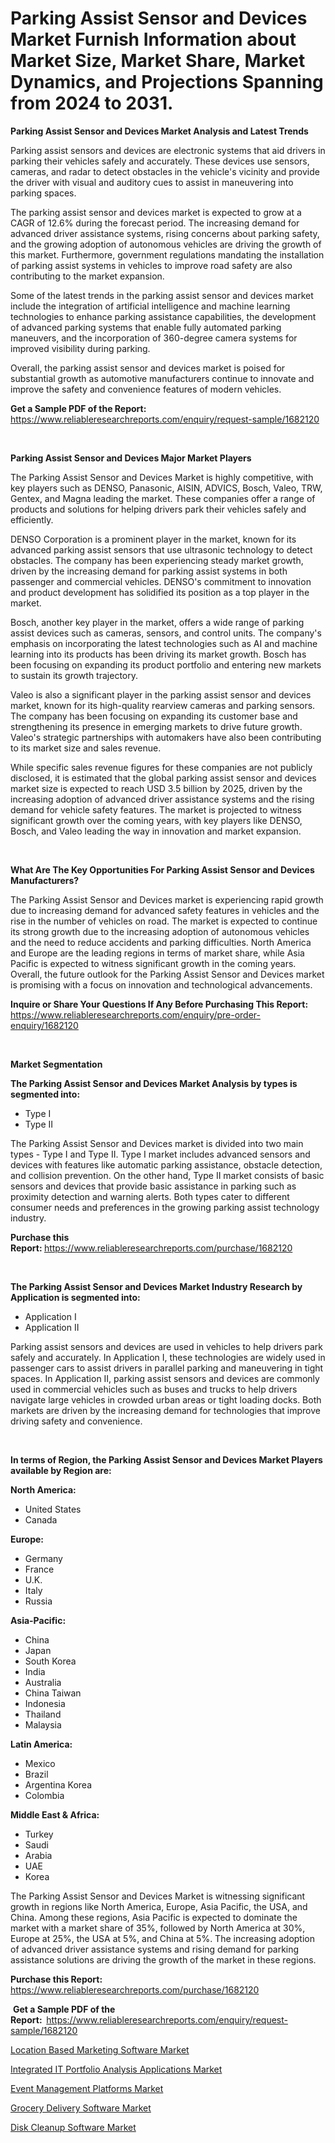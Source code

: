 <p><h1>Parking Assist Sensor and Devices Market Furnish Information about Market Size, Market Share, Market Dynamics, and Projections Spanning from 2024 to 2031.</h1></p><p><strong>Parking Assist Sensor and Devices Market Analysis and Latest Trends</strong></p>
<p><p>Parking assist sensors and devices are electronic systems that aid drivers in parking their vehicles safely and accurately. These devices use sensors, cameras, and radar to detect obstacles in the vehicle's vicinity and provide the driver with visual and auditory cues to assist in maneuvering into parking spaces.</p><p>The parking assist sensor and devices market is expected to grow at a CAGR of 12.6% during the forecast period. The increasing demand for advanced driver assistance systems, rising concerns about parking safety, and the growing adoption of autonomous vehicles are driving the growth of this market. Furthermore, government regulations mandating the installation of parking assist systems in vehicles to improve road safety are also contributing to the market expansion.</p><p>Some of the latest trends in the parking assist sensor and devices market include the integration of artificial intelligence and machine learning technologies to enhance parking assistance capabilities, the development of advanced parking systems that enable fully automated parking maneuvers, and the incorporation of 360-degree camera systems for improved visibility during parking.</p><p>Overall, the parking assist sensor and devices market is poised for substantial growth as automotive manufacturers continue to innovate and improve the safety and convenience features of modern vehicles.</p></p>
<p><strong>Get a Sample PDF of the Report:&nbsp;</strong> <a href="https://www.reliableresearchreports.com/enquiry/request-sample/1682120">https://www.reliableresearchreports.com/enquiry/request-sample/1682120</a></p>
<p>&nbsp;</p>
<p><strong>Parking Assist Sensor and Devices Major Market Players</strong></p>
<p><p>The Parking Assist Sensor and Devices Market is highly competitive, with key players such as DENSO, Panasonic, AISIN, ADVICS, Bosch, Valeo, TRW, Gentex, and Magna leading the market. These companies offer a range of products and solutions for helping drivers park their vehicles safely and efficiently.</p><p>DENSO Corporation is a prominent player in the market, known for its advanced parking assist sensors that use ultrasonic technology to detect obstacles. The company has been experiencing steady market growth, driven by the increasing demand for parking assist systems in both passenger and commercial vehicles. DENSO's commitment to innovation and product development has solidified its position as a top player in the market.</p><p>Bosch, another key player in the market, offers a wide range of parking assist devices such as cameras, sensors, and control units. The company's emphasis on incorporating the latest technologies such as AI and machine learning into its products has been driving its market growth. Bosch has been focusing on expanding its product portfolio and entering new markets to sustain its growth trajectory.</p><p>Valeo is also a significant player in the parking assist sensor and devices market, known for its high-quality rearview cameras and parking sensors. The company has been focusing on expanding its customer base and strengthening its presence in emerging markets to drive future growth. Valeo's strategic partnerships with automakers have also been contributing to its market size and sales revenue.</p><p>While specific sales revenue figures for these companies are not publicly disclosed, it is estimated that the global parking assist sensor and devices market size is expected to reach USD 3.5 billion by 2025, driven by the increasing adoption of advanced driver assistance systems and the rising demand for vehicle safety features. The market is projected to witness significant growth over the coming years, with key players like DENSO, Bosch, and Valeo leading the way in innovation and market expansion.</p></p>
<p>&nbsp;</p>
<p><strong>What Are The Key Opportunities For Parking Assist Sensor and Devices Manufacturers?</strong></p>
<p><p>The Parking Assist Sensor and Devices market is experiencing rapid growth due to increasing demand for advanced safety features in vehicles and the rise in the number of vehicles on road. The market is expected to continue its strong growth due to the increasing adoption of autonomous vehicles and the need to reduce accidents and parking difficulties. North America and Europe are the leading regions in terms of market share, while Asia Pacific is expected to witness significant growth in the coming years. Overall, the future outlook for the Parking Assist Sensor and Devices market is promising with a focus on innovation and technological advancements.</p></p>
<p><strong>Inquire or Share Your Questions If Any Before Purchasing This Report:</strong> <a href="https://www.reliableresearchreports.com/enquiry/pre-order-enquiry/1682120">https://www.reliableresearchreports.com/enquiry/pre-order-enquiry/1682120</a></p>
<p>&nbsp;</p>
<p><strong>Market Segmentation</strong></p>
<p><strong>The Parking Assist Sensor and Devices Market Analysis by types is segmented into:</strong></p>
<p><ul><li>Type I</li><li>Type II</li></ul></p>
<p><p>The Parking Assist Sensor and Devices market is divided into two main types - Type I and Type II. Type I market includes advanced sensors and devices with features like automatic parking assistance, obstacle detection, and collision prevention. On the other hand, Type II market consists of basic sensors and devices that provide basic assistance in parking such as proximity detection and warning alerts. Both types cater to different consumer needs and preferences in the growing parking assist technology industry.</p></p>
<p><strong>Purchase this Report:&nbsp;</strong><a href="https://www.reliableresearchreports.com/purchase/1682120">https://www.reliableresearchreports.com/purchase/1682120</a></p>
<p>&nbsp;</p>
<p><strong>The Parking Assist Sensor and Devices Market Industry Research by Application is segmented into:</strong></p>
<p><ul><li>Application I</li><li>Application II</li></ul></p>
<p><p>Parking assist sensors and devices are used in vehicles to help drivers park safely and accurately. In Application I, these technologies are widely used in passenger cars to assist drivers in parallel parking and maneuvering in tight spaces. In Application II, parking assist sensors and devices are commonly used in commercial vehicles such as buses and trucks to help drivers navigate large vehicles in crowded urban areas or tight loading docks. Both markets are driven by the increasing demand for technologies that improve driving safety and convenience.</p></p>
<p>&nbsp;</p>
<p><strong>In terms of Region, the Parking Assist Sensor and Devices Market Players available by Region are:</strong></p>
<p>
    <p> <strong> North America: </strong>
        <ul>
            <li>United States</li>
            <li>Canada</li>
        </ul>
        </p> 
    <p> <strong> Europe: </strong>
        <ul>
            <li>Germany</li>
            <li>France</li>
            <li>U.K.</li>
            <li>Italy</li>
            <li>Russia</li>
        </ul>
        </p> 
    <p> <strong> Asia-Pacific: </strong>
        <ul>
            <li>China</li>
            <li>Japan</li>
            <li>South Korea</li>
            <li>India</li>
            <li>Australia</li>
            <li>China Taiwan</li>
            <li>Indonesia</li>
            <li>Thailand</li>
            <li>Malaysia</li>
        </ul>
        </p> 
    <p> <strong> Latin America: </strong>
        <ul>
            <li>Mexico</li>
            <li>Brazil</li>
            <li>Argentina Korea</li>
            <li>Colombia</li>
        </ul>
        </p> 
    <p> <strong> Middle East & Africa: </strong>
        <ul>
            <li>Turkey</li>
            <li>Saudi</li>
            <li>Arabia</li>
            <li>UAE</li>
            <li>Korea</li>
        </ul>
    </p>
    </p>
<p><p>The Parking Assist Sensor and Devices Market is witnessing significant growth in regions like North America, Europe, Asia Pacific, the USA, and China. Among these regions, Asia Pacific is expected to dominate the market with a market share of 35%, followed by North America at 30%, Europe at 25%, the USA at 5%, and China at 5%. The increasing adoption of advanced driver assistance systems and rising demand for parking assistance solutions are driving the growth of the market in these regions.</p></p>
<p><strong>Purchase this Report: </strong><a href="https://www.reliableresearchreports.com/purchase/1682120">https://www.reliableresearchreports.com/purchase/1682120</a></p>
<p>&nbsp;<strong>Get a Sample PDF of the Report:&nbsp;&nbsp;</strong><a href="https://www.reliableresearchreports.com/enquiry/request-sample/1682120">https://www.reliableresearchreports.com/enquiry/request-sample/1682120</a></p>
<p><strong></strong></p>
<p><p><a href="https://medium.com/@frankpeters35/location-based-marketing-software-market-research-report-its-history-and-forecast-2024-to-2031-779b84b7f49e">Location Based Marketing Software Market</a></p><p><a href="https://medium.com/@emilywest91/integrated-it-portfolio-analysis-applications-market-exploring-market-share-market-trends-and-3bf76cca3483">Integrated IT Portfolio Analysis Applications Market</a></p><p><a href="https://medium.com/@frankpeters35/analyzing-event-management-platforms-market-global-industry-perspective-and-forecast-2024-to-4ce01b905b07">Event Management Platforms Market</a></p><p><a href="https://medium.com/@anibalstamm1912/grocery-delivery-software-market-size-cagr-trends-2024-2030-56a986e48848">Grocery Delivery Software Market</a></p><p><a href="https://medium.com/@emilywest91/disk-cleanup-software-market-trends-and-market-analysis-forecasted-for-period-2024-2031-be26d159d076">Disk Cleanup Software Market</a></p></p>
